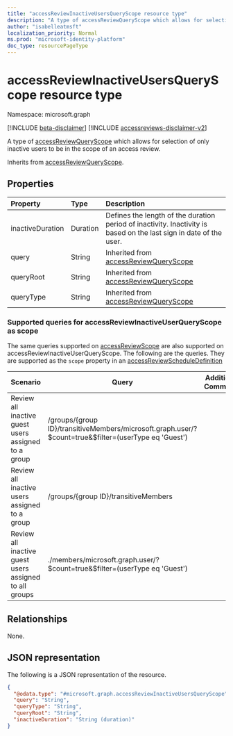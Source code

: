 ```yaml
---
title: "accessReviewInactiveUsersQueryScope resource type"
description: "A type of accessReviewQueryScope which allows for selection of only inactive users to be in the scope of an access review."
author: "isabelleatmsft"
localization_priority: Normal
ms.prod: "microsoft-identity-platform"
doc_type: resourcePageType
---
```


# accessReviewInactiveUsersQueryScope resource type

Namespace: microsoft.graph

[!INCLUDE [beta-disclaimer](../../includes/beta-disclaimer.md)]
[!INCLUDE [accessreviews-disclaimer-v2](../../includes/accessreviews-disclaimer-v2.md)]

A type of [accessReviewQueryScope](../resources/accessreviewqueryscope.md) which allows for selection of only inactive users to be in the scope of an access review.

Inherits from [accessReviewQueryScope](../resources/accessreviewqueryscope.md).

## Properties
|Property|Type|Description|
|:---|:---|:---|
|inactiveDuration|Duration|Defines the length of the duration period of inactivity. Inactivity is based on the last sign in date of the user.|
|query|String|Inherited from [accessReviewQueryScope](../resources/accessreviewqueryscope.md)|
|queryRoot|String|Inherited from [accessReviewQueryScope](../resources/accessreviewqueryscope.md)|
|queryType|String|Inherited from [accessReviewQueryScope](../resources/accessreviewqueryscope.md)|

### Supported queries for accessReviewInactiveUserQueryScope as scope
The same queries supported on [accessReviewScope](../resources/accessreviewscope.md) are also supported on accessReviewInactiveUserQueryScope. The following are the queries. They are supported as the `scope` property in an [accessReviewScheduleDefinition](accessreviewscheduledefinition.md)

|Scenario| Query | Additional Comments |
|--|--|-- |
| Review all inactive guest users assigned to a group | /groups/{group ID}/transitiveMembers/microsoft.graph.user/?\$count=true&$filter=(userType eq 'Guest') ||
| Review all inactive users assigned to a group | /groups/{group ID}/transitiveMembers ||
| Review all inactive guest users assigned to all groups | ./members/microsoft.graph.user/?\$count=true&$filter=(userType eq 'Guest') |  |


## Relationships
None.

## JSON representation
The following is a JSON representation of the resource.
<!-- {
  "blockType": "resource",
  "@odata.type": "microsoft.graph.accessReviewInactiveUsersQueryScope"
}
-->
``` json
{
  "@odata.type": "#microsoft.graph.accessReviewInactiveUsersQueryScope",
  "query": "String",
  "queryType": "String",
  "queryRoot": "String",
  "inactiveDuration": "String (duration)"
}
```

